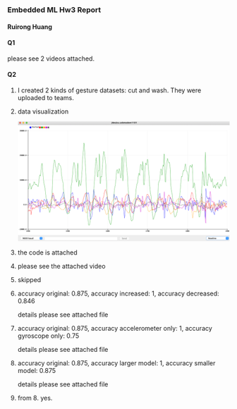 ### Embedded ML Hw3 Report

#### Ruirong Huang

#### Q1

please see 2 videos attached.



#### Q2

1. I created 2 kinds of gesture datasets: cut and wash. They were uploaded to teams.

2. data visualization

   ![Screen Shot 2023-02-24 at 3.04.10 PM](images/Screen%20Shot%202023-02-24%20at%203.04.10%20PM.png)

3. the code is attached

4. please see the attached video

5. skipped

6. accuracy original: 0.875, accuracy increased: 1, accuracy decreased: 0.846

   details please see attached file

7. accuracy original: 0.875, accuracy accelerometer only: 1, accuracy gyroscope only: 0.75

   details please see attached file

8. accuracy original: 0.875, accuracy larger model: 1, accuracy smaller model: 0.875

   details please see attached file

9. from 8. yes.
